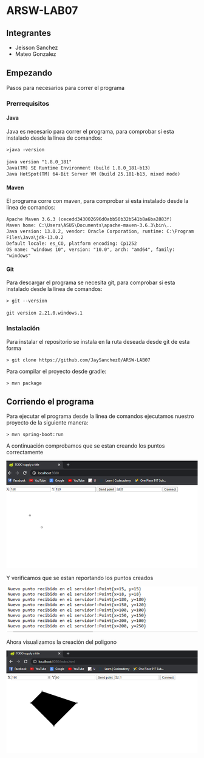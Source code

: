# ARSW-LAB07

## Integrantes

- Jeisson Sanchez
- Mateo Gonzalez

## Empezando

Pasos para necesarios para correr el programa 

### Prerrequisitos

#### Java
 Java es necesario para correr el programa, para comprobar si esta instalado desde la linea de comandos:

```
>java -version

java version "1.8.0_181"
Java(TM) SE Runtime Environment (build 1.8.0_181-b13)
Java HotSpot(TM) 64-Bit Server VM (build 25.181-b13, mixed mode)
```

#### Maven
El programa corre con maven, para comprobar si esta instalado desde la linea de comandos:

```C:\Users\ASUS\Documents\universidad\ARSW\ARSW-LAB07>mvn -version
Apache Maven 3.6.3 (cecedd343002696d0abb50b32b541b8a6ba2883f)
Maven home: C:\Users\ASUS\Documents\apache-maven-3.6.3\bin\..
Java version: 13.0.2, vendor: Oracle Corporation, runtime: C:\Program Files\Java\jdk-13.0.2
Default locale: es_CO, platform encoding: Cp1252
OS name: "windows 10", version: "10.0", arch: "amd64", family: "windows"

```

#### Git
Para descargar el programa se necesita git, para comprobar si esta instalado desde la linea de comandos:

```
> git --version

git version 2.21.0.windows.1
```
### Instalación

Para instalar el repositorio se instala en la ruta deseada desde git de esta forma

```
> git clone https://github.com/JaySanchez0/ARSW-LAB07

```
Para compilar el proyecto desde gradle:

```
> mvn package

```
## Corriendo el programa
Para ejecutar el programa desde la linea de comandos ejecutamos nuestro proyecto de la siguiente manera:
```
> mvn spring-boot:run

```
A continuación comprobamos que se estan creando los puntos correctamente

![](/img/Puntos1.PNG)

Y verificamos que se estan reportando los puntos creados

![](/img/verificarPuntos.PNG)

Ahora visualizamos la creación del poligono 

![](/img/verificacionPoligonos.PNG)	